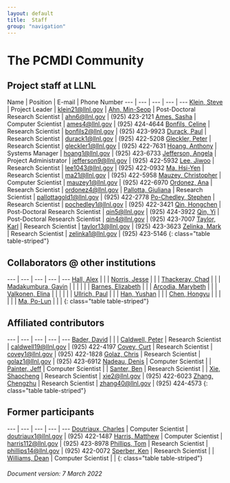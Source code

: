 ```yaml
---
layout: default
title:  Staff
group: "navigation"
---
```


# The PCMDI Community

## Project staff at LLNL

Name | Position | E-mail | Phone Number
--- | --- | --- | --- | ---
[Klein, Steve][klein] | Project Leader | klein21@llnl.gov |
[Ahn, Min-Seop][ahn] | Post-Doctoral Research Scientist | ahn6@llnl.gov | (925) 423-2121
[Ames, Sasha][ames] | Computer Scientist | ames4@llnl.gov | (925) 424-4644
[Bonfils, Celine][bonfils] | Research Scientist | bonfils2@llnl.gov | (925) 423-9923
[Durack, Paul][durack] | Research Scientist | durack1@llnl.gov | (925) 422-5208
[Gleckler, Peter][gleckler] | Research Scientist | gleckler1@llnl.gov | (925) 422-7631
[Hoang, Anthony][hoang] | Systems Manager | hoang1@llnl.gov | (925) 423-6733
[Jefferson, Angela][jefferson] | Project Administrator | jefferson9@llnl.gov | (925) 422-5932
[Lee, Jiwoo][lee] | Research Scientist | lee1043@llnl.gov | (925) 422-0932
[Ma, Hsi-Yen][ma] | Research Scientist | ma21@llnl.gov | (925) 422-5958
[Mauzey, Christopher][mauzey] | Computer Scientist | mauzey1@llnl.gov | (925) 422-6970
[Ordonez, Ana][ordonez] | Research Scientist | ordonez4@llnl.gov | 
[Pallotta, Giuliana][pallotta] | Research Scientist | pallottagold1@llnl.gov | (925) 422-2778
[Po-Chedley, Stephen][pochedley] | Research Scientist | pochedley1@llnl.gov | (925) 422-3421
[Qin, Hongchen][qin5] | Post-Doctoral Research Scientist | qin5@llnl.gov | (925) 424-3922
[Qin, Yi][qin4] | Post-Doctoral Research Scientist | qin4@llnl.gov | (925) 423-7007
[Taylor, Karl][taylor] | Research Scientist | taylor13@llnl.gov | (925) 423-3623
[Zelinka, Mark][zelinka] | Research Scientist | zelinka1@llnl.gov | (925) 423-5146
{: class="table table-striped"}

## Collaborators @ other institutions

--- | --- | --- | --- | ---
[Hall, Alex][hall] | | |
[Norris, Jesse][norris] | | |
[Thackeray, Chad][thackeray] | | |
[Madakumbura, Gavin][madakumbura] | | |
  | | |
[Barnes, Elizabeth][barnes] | | |
[Arcodia, Marybeth][arcodia] | | |
[Valkonen, Elina][valkonen] | | |
  | | |
[Ullrich, Paul][ullrich] | | |
[Han, Yushan][hany] | | |
[Chen, Hongyu][chenh] | | |
  | | |
[Ma, Po-Lun][mapnnl] | | |
{: class="table table-striped"}

## Affiliated contributors

--- | --- | --- | --- | ---
[Bader, David][bader] | | |
[Caldwell, Peter][caldwell] | Research Scientist | caldwell19@llnl.gov | (925) 422-4197
[Covey, Curt][covey] | Research Scientist | covey1@llnl.gov | (925) 422-1828
[Golaz, Chris][golaz] | Research Scientist | golaz1@llnl.gov | (925) 423-6912
[Nadeau, Denis][nadeau] | Computer Scientist | |
[Painter, Jeff][painter] | Computer Scientist | |
[Santer, Ben][santer] | Research Scientist | |
[Xie, Shaocheng][xie] | Research Scientist | xie2@llnl.gov | (925) 422-6023
[Zhang, Chengzhu][zhang40] | Research Scientist | zhang40@llnl.gov | (925) 424-4573
{: class="table table-striped"}

## Former participants

--- | --- | --- | --- | ---
[Doutriaux, Charles][doutriaux] | Computer Scientist | doutriaux1@llnl.gov | (925) 422-1487
[Harris, Matthew][harris] | Computer Scientist | harris112@llnl.gov | (925) 423-8978
[Phillips, Tom][phillips] | Research Scientist | phillips14@llnl.gov | (925) 422-0072
[Sperber, Ken][sperber] | Research Scientist | |
[Williams, Dean][williams] | Computer Scientist	 | |
{: class="table table-striped"}

###### Document version: 7 March 2022

[ahn]: https://people.llnl.gov/ahn6
[ames]: {{site.baseurl}}/staff/ames
[bader]: https://people.llnl.gov/bader2
[bonfils]: {{site.baseurl}}/staff/bonfils
[caldwell]: {{site.baseurl}}/staff/caldwell
[covey]: {{site.baseurl}}/staff/covey
[doutriaux]: {{site.baseurl}}/staff/doutriaux
[durack]: {{site.baseurl}}/staff/durack
[golaz]: https://people.llnl.gov/golaz1
[gleckler]: {{site.baseurl}}/staff/gleckler
[harris]: {{site.baseurl}}/staff/harris
[hoang]: {{site.baseurl}}/staff/hoang
[klein]: https://people.llnl.gov/klein21
[lee]: {{site.baseurl}}/staff/lee
[ma]: https://people.llnl.gov/ma21
[mauzey]: https://people.llnl.gov/mauzey1
[ordonez]: https://people.llnl.gov/ordonez4
[nadeau]: {{site.baseurl}}/staff/nadeau
[painter]: {{site.baseurl}}/staff/painter
[pallotta]: https://people.llnl.gov/pallottagold1
[phillips]: {{site.baseurl}}/staff/phillips
[pochedley]: https://people.llnl.gov/pochedley1
[qin5]: https://people.llnl.gov/qin5
[qin4]: https://people.llnl.gov/qin4
[santer]: {{site.baseurl}}/staff/santer
[sperber]: {{site.baseurl}}/staff/sperber
[taylor]: {{site.baseurl}}/staff/taylor
[williams]:{{site.baseurl}}/staff/williams
[jefferson]: {{site.baseurl}}/staff/jefferson
[xie]: {{site.baseurl}}/staff/Xie
[zelinka]: https://markdzelinka.wordpress.com/
[zhang40]: https://people.llnl.gov/zhang40

[hall]: https://dept.atmos.ucla.edu/alexhall/people/alex-hall
[norris]: https://dept.atmos.ucla.edu/alexhall/people/jesse-norris
[thackeray]: https://dept.atmos.ucla.edu/alexhall/people/chad-thackeray
[madakumbura]: https://dept.atmos.ucla.edu/alexhall/people/gavin-dayanga

[barnes]: https://www.atmos.colostate.edu/people/faculty/barnes/
[arcodia]: https://sites.google.com/view/barnesgroup-csu/group
[valkonen]: https://sites.google.com/view/barnesgroup-csu/group

[ullrich]: https://climate.ucdavis.edu/people.php
[chenh]: https://climate.ucdavis.edu/people.php
[hany]: https://climate.ucdavis.edu/people.php

[mapnnl]: https://www.pnnl.gov/science/staff/staff_info.asp?staff_num=7579
